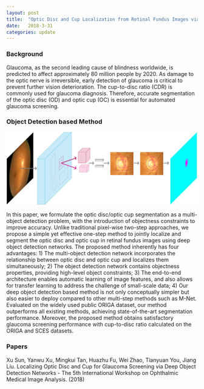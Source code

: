 ```yaml
---
layout: post
title:  "Optic Disc and Cup Localization from Retinal Fundus Images via Deep Object Detection Networks"
date:   2018-3-31
categories: update
---
```


### Background

Glaucoma, as the second leading cause of blindness worldwide, is predicted to affect approximately 80 million people by 2020. As damage to the optic nerve is irreversible, early detection of glaucoma is critical to prevent further vision deterioration. The cup-to-disc ratio (CDR) is commonly used for glaucoma diagnosis. Therefore, accurate segmentation of the optic disc (OD) and optic cup (OC) is essential for automated glaucoma screening. 

### Object Detection based Method

![plot of chunk image_1](/images/deepCDR/framework.jpg)

In this paper, we formulate the optic disc/optic cup segmentation as a multi-object detection problem, with the introduction of objectness constraints to improve accuracy. Unlike traditional pixel-wise two-step approaches, we propose a simple yet effective one-step method to jointly localize and segment the optic disc and optic cup in retinal fundus images using deep object detection networks. The proposed method inherently has four advantages: 1) The multi-object detection network incorporates the relationship between optic disc and optic cup and localizes them simultaneously; 2) The object detection network contains objectness properties, providing high-level object constraints; 3) The end-to-end architecture enables automatic learning of image features, and also allows for transfer learning to address the challenge of small-scale data; 4) Our deep object detection based method is not only conceptually simpler but also easier to deploy compared to other multi-step methods such as M-Net. Evaluated on the widely used public ORIGA dataset, our method outperforms all existing methods, achieving state-of-the-art segmentation performance. Moreover, the proposed method obtains satisfactory glaucoma screening performance with cup-to-disc ratio calculated on the ORIGA and SCES datasets.

### Papers

Xu Sun, Yanwu Xu, Mingkui Tan, Huazhu Fu, Wei Zhao, Tianyuan You, Jiang Liu. Localizing Optic Disc and Cup for Glaucoma Screening via Deep Object Detection Networks - The 5th International Workshop on Ophthalmic Medical Image Analysis. (2018)



